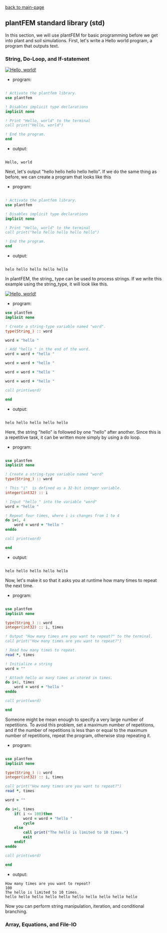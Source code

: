 [back to main-page](./index.md)
## plantFEM standard library (std)

In this section, we will use plantFEM for basic programming before we get into plant and soil simulations. First, let's write a Hello world program, a program that outputs text.

### String, Do-Loop, and If-statement

[![Hello, world!](https://colab.research.google.com/assets/colab-badge.svg)](https://colab.research.google.com/drive/1XahUY6xCN0Jj045HMmL8teuMAdj-hmjZ?usp=sharing)

- program:

```fortran

! Activate the plantfem library.
use plantfem

! Disables implicit type declarations
implicit none

! Print "Hello, world" to the terminal
call print("Hello, world")

! End the program.
end

```

- output:

```shell

Hello, world

```

Next, let's output "hello hello hello hello hello". If we do the same thing as before, we can create a program that looks like this


- program:

```fortran

! Activate the plantfem library.
use plantfem

! Disables implicit type declarations
implicit none

! Print "Hello, world" to the terminal
call print("helo hello hello hello hello")

! End the program.
end

```


- output:

```shell

helo hello hello hello hello

```

In plantFEM, the string_ type can be used to process strings. If we write this example using the string_type, it will look like this.



[![Hello, world!](https://colab.research.google.com/assets/colab-badge.svg)](https://colab.research.google.com/drive/1CTappBDBAVMNzjN1CX-Tj8DKzZ8OZbix?usp=sharing)


- program:

```fortran
use plantfem
implicit none

! Create a string-type variable named "word".
type(String_) :: word

word = "hello "

! Add "hello " in the end of the word.
word = word + "hello "

word = word + "hello "

word = word + "hello "

word = word + "hello "

call print(word)

end
```

- output:

```shell

helo hello hello hello hello

```


Here, the string "hello" is followed by one "hello" after another. Since this is a repetitive task, it can be written more simply by using a do loop.


- program:

```fortran

use plantfem
implicit none

! Create a string-type variable named "word"
type(String_) :: word

! This "i"  is defined as a 32-bit integer variable. 
integer(int32) :: i

! Input "hello " into the variable "word"
word = "hello "

! Repeat four times, where i is changes from 1 to 4
do i=1, 4
    word = word + "hello "
enddo

call print(word)

end

```

- output:

```shell

helo hello hello hello hello

```

Now, let's make it so that it asks you at runtime how many times to repeat the next time.

- program:

```fortran

use plantfem
implicit none

type(String_) :: word
integer(int32) :: i, times

! Output "How many times are you want to repeat?" to the terminal.
call print("How many times are you want to repeat?")

! Read how many times to repeat.
read *, times

! Initialize a string
word = ""

! Attach hello as many times as stored in times.
do i=1, times
    word = word + "hello "
enddo

call print(word)

end

```

Someone might be mean enough to specify a very large number of repetitions. To avoid this problem, set a maximum number of repetitions, and if the number of repetitions is less than or equal to the maximum number of repetitions, repeat the program, otherwise stop repeating it.

- program:

```fortran

use plantfem
implicit none

type(String_) :: word
integer(int32) :: i, times

call print("How many times are you want to repeat?")
read *, times

word = ""

do i=1, times
    if( i <= 100)then
        word = word + "hello "
        cycle
    else
        call print("The hello is limited to 10 times.")
        exit
    endif
enddo

call print(word)

end

```

- output:

```shell 
How many times are you want to repeat?
100
The hello is limited to 10 times.
hello hello hello hello hello hello hello hello hello hello
```
Now you can perform string manipulation, iteration, and conditional branching.



### Array, Equations, and File-IO